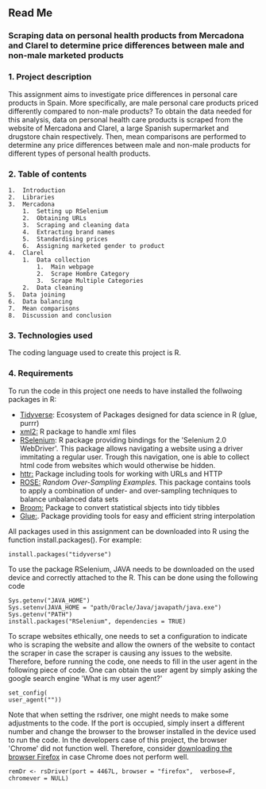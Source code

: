 ## Read Me

### Scraping data on personal health products from Mercadona and Clarel to determine price differences between male and non-male marketed products

### 1.  Project description

This assignment aims to investigate price differences in personal care products in Spain. More specifically, are male personal care products priced differently compared to non-male products? To obtain the data needed for this analysis, data on personal health care products is scraped from the website of Mercadona and Clarel, a large Spanish supermarket and drugstore chain respectively. Then, mean comparisons are performed to determine any price differences between male and non-male products for different types of personal health products.

### 2.  Table of contents

    1.  Introduction
    2.  Libraries
    3.  Mercadona
        1.  Setting up RSelenium
        2.  Obtaining URLs
        3.  Scraping and cleaning data
        4.  Extracting brand names
        5.  Standardising prices
        6.  Assigning marketed gender to product
    4.  Clarel
        1.  Data collection
            1.  Main webpage
            2.  Scrape Hombre Category
            3.  Scrape Multiple Categories
        2.  Data cleaning
    5.  Data joining
    6.  Data balancing
    7.  Mean comparisons
    8.  Discussion and conclusion

### 3.  Technologies used

 The coding language used to create this project is R.

### 4.  Requirements

 To run the code in this project one needs to have installed the follwoing packages in R:

 -   [Tidyverse](https://cran.r-project.org/web/packages/tidyverse/index.html): Ecosystem of Packages designed for data science in R (glue, purrr)
  -   [xml2:](https://cran.r-project.org/web/packages/xml2/index.html) R package to handle xml files
 -   [RSelenium](https://cran.r-project.org/web/packages/RSelenium/index.html): R package providing bindings for the 'Selenium 2.0 WebDriver'. This package allows navigating a website using a driver immitating a regular user. Trough this navigation, one is able to collect html code from websites which would otherwise be hidden.
-   [httr:](https://cran.r-project.org/web/packages/httr/index.html) Package including tools for working with URLs and HTTP
-   [ROSE:](https://cran.r-project.org/web/packages/ROSE/index.html) *Random Over-Sampling Examples.* This package contains tools to apply a combination of under- and over-sampling techniques to balance unbalanced data sets
-   [Broom:](https://cran.r-project.org/web/packages/broom/index.html) Package to convert statistical sbjects into tidy tibbles
-   [Glue:](https://cran.r-project.org/web/packages/glue/index.html). Package providing tools for easy and efficient string interpolation

All packages used in this assignment can be downloaded into R using the function install.packages(). For example:

  ```{r}
 install.packages("tidyverse")
 ```

 To use the package RSelenium, JAVA needs to be downloaded on the used device and correctly attached to the R. This can be done using the following code

 ```{r}
Sys.getenv("JAVA_HOME")
Sys.setenv(JAVA_HOME = "path/Oracle/Java/javapath/java.exe")
Sys.getenv("PATH")
install.packages("RSelenium", dependencies = TRUE)
```

 To scrape websites ethically, one needs to set a configuration to indicate who is scraping the website and allow the owners of the website to contact the scraper in case the scraper is causing any issues to the website. Therefore, before running the code, one needs to fill in the user agent in the following piece of code. One can obtain the user agent by simply asking the google search engine 'What is my user agent?'
 
 ```{r}
set_config(
 user_agent(""))
 ```

Note that when setting the rsdriver, one might needs to make some adjustments to the code. If the port is occupied, simply insert a different number and change the browser to the browser installed in the device used to run the code. In the developers case of this project, the browser 'Chrome' did not function well. Therefore, consider [downloading the browser Firefox](https://www.mozilla.org/en-US/firefox/new/) in case Chrome does not perform well.
```{r}
remDr <- rsDriver(port = 4467L, browser = "firefox",  verbose=F, chromever = NULL)
```
